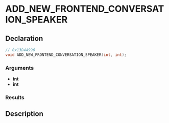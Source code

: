 # ADD_NEW_FRONTEND_CONVERSATION_SPEAKER

## Declaration
```cpp
// 0x13D44996
void ADD_NEW_FRONTEND_CONVERSATION_SPEAKER(int, int);
```

### Arguments
- **int**
- **int**

### Results

## Description
